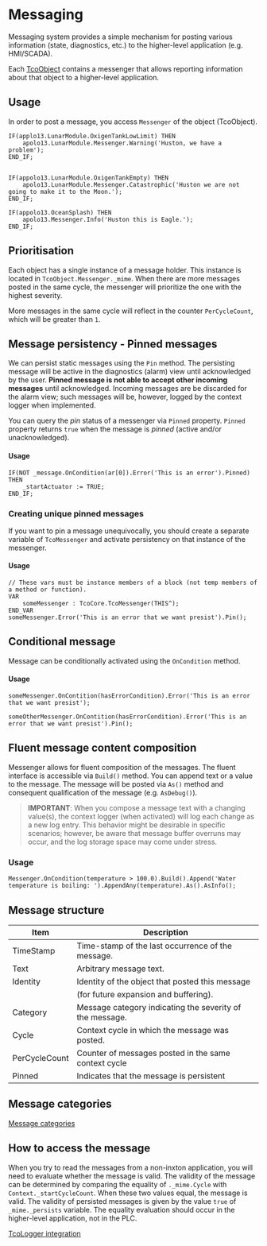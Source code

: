 # Messaging

Messaging system provides a simple mechanism for posting various information (state, diagnostics, etc.) to the higher-level application (e.g. HMI/SCADA).

Each [TcoObject](~\api\TcoCore\PlcDocu.TcoCore.TcoObject.html) contains a messenger that allows reporting information about that object to a higher-level application.

## Usage

In order to post a message, you access `Messenger` of the object (TcoObject).

~~~iecst
IF(applo13.LunarModule.OxigenTankLowLimit) THEN
    apolo13.LunarModule.Messenger.Warning('Huston, we have a problem');
END_IF;    


IF(appolo13.LunarModule.OxigenTankEmpty) THEN
    apolo13.LunarModule.Messenger.Catastrophic('Huston we are not going to make it to the Moon.');
END_IF;   

IF(appolo13.OceanSplash) THEN
    apolo13.Messenger.Info('Huston this is Eagle.');
END_IF; 
~~~

## Prioritisation

Each object has a single instance of a message holder. This instance is located in `TcoObject.Messenger._mime`. When there are more messages posted in the same cycle, the messenger will prioritize the one with the highest severity.

More messages in the same cycle will reflect in the counter `PerCycleCount`, which will be greater than `1`.

## Message persistency - Pinned messages

We can persist static messages using the `Pin` method. The persisting message will be active in the diagnostics (alarm) view until acknowledged by the user. **Pinned message is not able to accept other incoming messages** until acknowledged. Incoming messages are be discarded for the alarm view; such messages will be, however, logged by the context logger when implemented.

You can query the *pin* status of a messenger via `Pinned` property. `Pinned` property returns `true` when the message is *pinned* (active and/or unacknowledged).

#### Usage
~~~iec
IF(NOT _message.OnCondition(ar[0]).Error('This is an error').Pinned) THEN
    _startActuator := TRUE;
END_IF;
~~~

### Creating unique pinned messages

If you want to pin a message unequivocally, you should create a separate variable of `TcoMessenger` and activate persistency on that instance of the messenger.

#### Usage
~~~
// These vars must be instance members of a block (not temp members of a method or function).
VAR
    someMessenger : TcoCore.TcoMessenger(THIS^);
END_VAR
someMessenger.Error('This is an error that we want presist').Pin();
~~~

## Conditional message

Message can be conditionally activated using the `OnCondition` method.

#### Usage
~~~
someMessenger.OnContition(hasErrorCondition).Error('This is an error that we want presist');

someOtherMessenger.OnContition(hasErrorCondition).Error('This is an error that we want presist').Pin();
~~~

## Fluent message content composition

Messenger allows for fluent composition of the messages. The fluent interface is accessible via `Build()` method. You can append text or a value to the message.
The message will be posted via `As()` method and consequent qualification of the message (e.g. `AsDebug()`). 

> **IMPORTANT**: When you compose a message text with a changing value(s), the context logger (when activated) will log each change as a new log entry. This behavior might be desirable in specific scenarios; however, be aware that message buffer overruns may occur, and the log storage space may come under stress.

### Usage

~~~iec
Messenger.OnCondition(temperature > 100.0).Build().Append('Water temperature is boiling: ').AppendAny(temperature).As().AsInfo();
~~~

## Message structure

| Item          | Description                                              |
|---------------|----------------------------------------------------------|
| TimeStamp     | Time-stamp of the last occurrence of the message.        |
| Text          | Arbitrary message text.                                  |
| Identity      | Identity of the object that posted this message          |
|               | (for future expansion and buffering).                    |
| Category      | Message category indicating the severity of the message. |
| Cycle         | Context cycle in which the message was posted.           |
| PerCycleCount | Counter of messages posted in the same context cycle     |
| Pinned        | Indicates that the message is persistent                 |


## Message categories

[Message categories](~\api\TcoCore\TcoCore.eMessageCategory.html)


## How to access the message

When you try to read the messages from a non-inxton application, you will need to evaluate whether the message is valid. The validity of the message can be determined by comparing the equality of `._mime.Cycle` with `Context._startCycleCount`. When these two values equal, the message is valid. The validity of persisted messages is given by the value `true` of `_mime._persists` variable. The equality evaluation should occur in the higher-level application, not in the PLC.

[TcoLogger integration](logger.md#tcomessenger-and-tcologger)